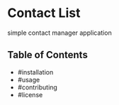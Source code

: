 # Contact List
simple contact manager application

## Table of Contents

- #installation
- #usage
- #contributing
- #license



